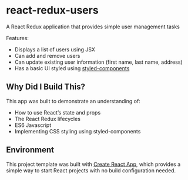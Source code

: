 # react-redux-users

A React Redux application that provides simple user management tasks

Features:

* Displays a list of users using JSX
* Can add and remove users
* Can update existing user information (first name, last name, address)
* Has a basic UI styled using [styled-components](https://www.styled-components.com)

## Why Did I Build This?

This app was built to demonstrate an understanding of:

* How to use React’s state and props
* The React Redux lifecycles
* ES6 Javascript
* Implementing CSS styling using styled-components

## Environment

This project template was built with [Create React App](https://github.com/facebookincubator/create-react-app), which provides a simple way to start React projects with no build configuration needed.
